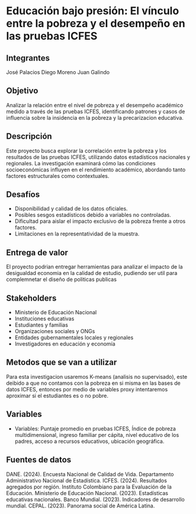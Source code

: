 # Educación bajo presión: El vínculo entre la pobreza y el desempeño en las pruebas ICFES

## Integrantes
José Palacios
Diego Moreno
Juan Galindo

## Objetivo
Analizar la relación entre el nivel de pobreza y el desempeño académico medido a través de las pruebas ICFES, identificando patrones y casos de influencia sobre la insidencia en la pobreza y la precarizacion educativa.

## Descripción
Este proyecto busca explorar la correlación entre la pobreza y los resultados de las pruebas ICFES, utilizando datos estadísticos nacionales y regionales. La investigación examinará cómo las condiciones socioeconómicas influyen en el rendimiento académico, abordando tanto factores estructurales como contextuales.

## Desafíos
- Disponibilidad y calidad de los datos oficiales.
- Posibles sesgos estadísticos debido a variables no controladas.
- Dificultad para aislar el impacto exclusivo de la pobreza frente a otros factores.
- Limitaciones en la representatividad de la muestra.

## Entrega de valor 
El proyecto podrian entregar herramientas para analizar el impacto de la desigualdad economia en la calidad de estudio, pudiendo ser util para complemnetar el diseño de politicas publicas

## Stakeholders
- Ministerio de Educación Nacional
- Instituciones educativas
- Estudiantes y familias
- Organizaciones sociales y ONGs
- Entidades gubernamentales locales y regionales
- Investigadores en educación y economía

## Metodos que se van a utilizar
Para esta investigacion usaremos K-means (analisis no supervisado), este deibido a que no contamos con la pobreza en si misma en las bases de datos ICFES, entonces por medio de variables proxy intentaremos aproximar si el estudiantes es o no pobre. 
 ## Variables
- Variables: Puntaje promedio en pruebas ICFES, Índice de pobreza multidimensional, ingreso familiar per cápita, nivel educativo de los padres, acceso a recursos educativos, ubicación geográfica.

## Fuentes de datos
DANE. (2024). Encuesta Nacional de Calidad de Vida. Departamento Administrativo Nacional de Estadística.
ICFES. (2024). Resultados agregados por región. Instituto Colombiano para la Evaluación de la Educación.
Ministerio de Educación Nacional. (2023). Estadísticas educativas nacionales.
Banco Mundial. (2023). Indicadores de desarrollo mundial.
CEPAL. (2023). Panorama social de América Latina.


